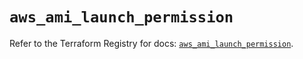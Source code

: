 # `aws_ami_launch_permission`

Refer to the Terraform Registry for docs: [`aws_ami_launch_permission`](https://registry.terraform.io/providers/hashicorp/aws/5.85.0/docs/resources/ami_launch_permission).
